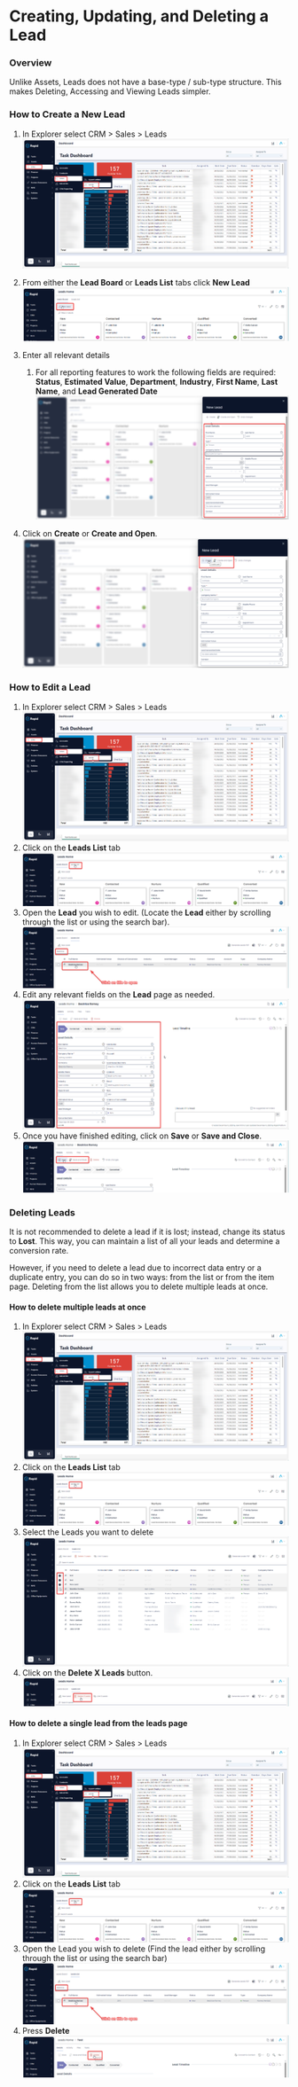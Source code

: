 # Creating, Updating, and Deleting a Lead

### Overview

Unlike Assets, Leads does not have a base-type / sub-type structure. This makes Deleting, Accessing and Viewing Leads simpler.

### How to Create a New Lead

1. In Explorer select CRM &gt; Sales &gt; Leads  
    ![image-1702937853708.png](./downloaded_image_1705285405769.png)
2. From either the **Lead Board** or **Leads List** tabs click **New Lead**  
    ![image-1702447586069.png](./downloaded_image_1705285406791.png)
3. Enter all relevant details  
    
    1. For all reporting features to work the following fields are required: **Status**, **Estimated Value**, **Department**, **Industry**, **First Name**, **Last Name**, and **Lead Generated Date**  
        ![image-1702447626619.png](./downloaded_image_1705285407812.png)
4. Click on **Create** or **Create and Open**.  
    ![image-1702447679226.png](./downloaded_image_1705285408836.png)

### How to Edit a Lead

1. In Explorer select CRM &gt; Sales &gt; Leads  
    ![image-1702937862974.png](./downloaded_image_1705285405769.png)
2. Click on the **Leads List** tab  
    ![Click on the 'leads list' tab](<Click on the leads list tab.png>)
3. Open the **Lead** you wish to edit. (Locate the **Lead** either by scrolling through the list or using the search bar).  
    ![Select a Lead](<Select a Lead.png>)
4. Edit any relevant fields on the **Lead** page as needed.  
    ![image-1702448037058.png](./downloaded_image_1705285412904.png)
5. Once you have finished editing, click on **Save** or **Save and Close**.  
    ![image-1702448062768.png](./downloaded_image_1705285413916.png)

### Deleting Leads

It is not recommended to delete a lead if it is lost; instead, change its status to **Lost**. This way, you can maintain a list of all your leads and determine a conversion rate.

However, if you need to delete a lead due to incorrect data entry or a duplicate entry, you can do so in two ways: from the list or from the item page. Deleting from the list allows you to delete multiple leads at once.

#### How to delete multiple leads at once

1. In Explorer select CRM &gt; Sales &gt; Leads  
    ![image-1702937871117.png](./downloaded_image_1705285405769.png)
2. Click on the **Leads List** tab  
    ![Click on the 'leads list' tab](<Click on the leads list tab.png>)
3. Select the Leads you want to delete  
    ![image-1702450036101.png](./downloaded_image_1705285416971.png)
4. Click on the **Delete X Leads** button.  
    ![image-1702450051600.png](./downloaded_image_1705285417985.png)

#### How to delete a single lead from the leads page

1. In Explorer select CRM &gt; Sales &gt; Leads  
    ![image-1702937862974.png](./downloaded_image_1705285405769.png)
2. Click on the **Leads List** tab  
    ![Click on the 'leads list' tab](<Click on the leads list tab.png>)
3. Open the Lead you wish to delete (Find the lead either by scrolling through the list or using the search bar)  
    ![Select a Lead](<Select a Lead.png>)
4. Press **Delete** ![image-1702450224332.png](./downloaded_image_1705285422059.png)